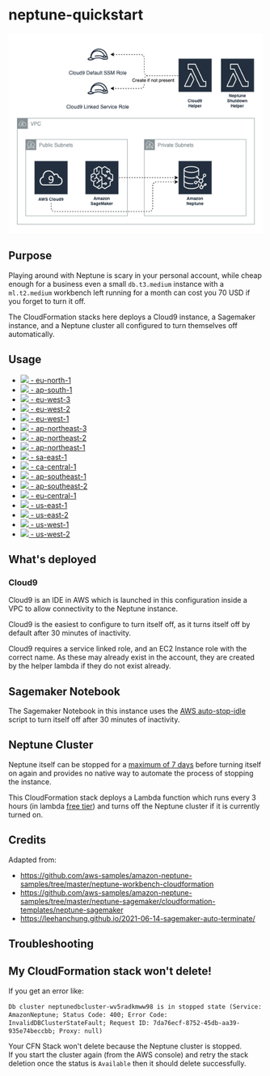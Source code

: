 # neptune-quickstart
![Architecture Diagram](neptune-quickstart.drawio.png)

## Purpose

Playing around with Neptune is scary in your personal account, while cheap enough for a business even a small `db.t3.medium` instance with a `ml.t2.medium` workbench left running for a month can cost you 70 USD if you forget to turn it off.

The CloudFormation stacks here deploys a Cloud9 instance, a Sagemaker instance, and a Neptune cluster all configured to turn themselves off automatically.

## Usage


- [<img src="https://s3.amazonaws.com/cloudformation-examples/cloudformation-launch-stack.png" height="13"/> - eu-north-1](https://console.aws.amazon.com/cloudformation/home?region=eu-north-1#/stacks/new?stackName=neptune-quickstart&templateURL=https://s3.eu-west-1.amazonaws.com/cloudwanderer.io/cloudformation/neptune-quickstart.yaml)
- [<img src="https://s3.amazonaws.com/cloudformation-examples/cloudformation-launch-stack.png" height="13"/> - ap-south-1](https://console.aws.amazon.com/cloudformation/home?region=ap-south-1#/stacks/new?stackName=neptune-quickstart&templateURL=https://s3.eu-west-1.amazonaws.com/cloudwanderer.io/cloudformation/neptune-quickstart.yaml)
- [<img src="https://s3.amazonaws.com/cloudformation-examples/cloudformation-launch-stack.png" height="13"/> - eu-west-3](https://console.aws.amazon.com/cloudformation/home?region=eu-west-3#/stacks/new?stackName=neptune-quickstart&templateURL=https://s3.eu-west-1.amazonaws.com/cloudwanderer.io/cloudformation/neptune-quickstart.yaml)
- [<img src="https://s3.amazonaws.com/cloudformation-examples/cloudformation-launch-stack.png" height="13"/> - eu-west-2](https://console.aws.amazon.com/cloudformation/home?region=eu-west-2#/stacks/new?stackName=neptune-quickstart&templateURL=https://s3.eu-west-1.amazonaws.com/cloudwanderer.io/cloudformation/neptune-quickstart.yaml)
- [<img src="https://s3.amazonaws.com/cloudformation-examples/cloudformation-launch-stack.png" height="13"/> - eu-west-1](https://console.aws.amazon.com/cloudformation/home?region=eu-west-1#/stacks/new?stackName=neptune-quickstart&templateURL=https://s3.eu-west-1.amazonaws.com/cloudwanderer.io/cloudformation/neptune-quickstart.yaml)
- [<img src="https://s3.amazonaws.com/cloudformation-examples/cloudformation-launch-stack.png" height="13"/> - ap-northeast-3](https://console.aws.amazon.com/cloudformation/home?region=ap-northeast-3#/stacks/new?stackName=neptune-quickstart&templateURL=https://s3.eu-west-1.amazonaws.com/cloudwanderer.io/cloudformation/neptune-quickstart.yaml)
- [<img src="https://s3.amazonaws.com/cloudformation-examples/cloudformation-launch-stack.png" height="13"/> - ap-northeast-2](https://console.aws.amazon.com/cloudformation/home?region=ap-northeast-2#/stacks/new?stackName=neptune-quickstart&templateURL=https://s3.eu-west-1.amazonaws.com/cloudwanderer.io/cloudformation/neptune-quickstart.yaml)
- [<img src="https://s3.amazonaws.com/cloudformation-examples/cloudformation-launch-stack.png" height="13"/> - ap-northeast-1](https://console.aws.amazon.com/cloudformation/home?region=ap-northeast-1#/stacks/new?stackName=neptune-quickstart&templateURL=https://s3.eu-west-1.amazonaws.com/cloudwanderer.io/cloudformation/neptune-quickstart.yaml)
- [<img src="https://s3.amazonaws.com/cloudformation-examples/cloudformation-launch-stack.png" height="13"/> - sa-east-1](https://console.aws.amazon.com/cloudformation/home?region=sa-east-1#/stacks/new?stackName=neptune-quickstart&templateURL=https://s3.eu-west-1.amazonaws.com/cloudwanderer.io/cloudformation/neptune-quickstart.yaml)
- [<img src="https://s3.amazonaws.com/cloudformation-examples/cloudformation-launch-stack.png" height="13"/> - ca-central-1](https://console.aws.amazon.com/cloudformation/home?region=ca-central-1#/stacks/new?stackName=neptune-quickstart&templateURL=https://s3.eu-west-1.amazonaws.com/cloudwanderer.io/cloudformation/neptune-quickstart.yaml)
- [<img src="https://s3.amazonaws.com/cloudformation-examples/cloudformation-launch-stack.png" height="13"/> - ap-southeast-1](https://console.aws.amazon.com/cloudformation/home?region=ap-southeast-1#/stacks/new?stackName=neptune-quickstart&templateURL=https://s3.eu-west-1.amazonaws.com/cloudwanderer.io/cloudformation/neptune-quickstart.yaml)
- [<img src="https://s3.amazonaws.com/cloudformation-examples/cloudformation-launch-stack.png" height="13"/> - ap-southeast-2](https://console.aws.amazon.com/cloudformation/home?region=ap-southeast-2#/stacks/new?stackName=neptune-quickstart&templateURL=https://s3.eu-west-1.amazonaws.com/cloudwanderer.io/cloudformation/neptune-quickstart.yaml)
- [<img src="https://s3.amazonaws.com/cloudformation-examples/cloudformation-launch-stack.png" height="13"/> - eu-central-1](https://console.aws.amazon.com/cloudformation/home?region=eu-central-1#/stacks/new?stackName=neptune-quickstart&templateURL=https://s3.eu-west-1.amazonaws.com/cloudwanderer.io/cloudformation/neptune-quickstart.yaml)
- [<img src="https://s3.amazonaws.com/cloudformation-examples/cloudformation-launch-stack.png" height="13"/> - us-east-1](https://console.aws.amazon.com/cloudformation/home?region=us-east-1#/stacks/new?stackName=neptune-quickstart&templateURL=https://s3.eu-west-1.amazonaws.com/cloudwanderer.io/cloudformation/neptune-quickstart.yaml)
- [<img src="https://s3.amazonaws.com/cloudformation-examples/cloudformation-launch-stack.png" height="13"/> - us-east-2](https://console.aws.amazon.com/cloudformation/home?region=us-east-2#/stacks/new?stackName=neptune-quickstart&templateURL=https://s3.eu-west-1.amazonaws.com/cloudwanderer.io/cloudformation/neptune-quickstart.yaml)
- [<img src="https://s3.amazonaws.com/cloudformation-examples/cloudformation-launch-stack.png" height="13"/> - us-west-1](https://console.aws.amazon.com/cloudformation/home?region=us-west-1#/stacks/new?stackName=neptune-quickstart&templateURL=https://s3.eu-west-1.amazonaws.com/cloudwanderer.io/cloudformation/neptune-quickstart.yaml)
- [<img src="https://s3.amazonaws.com/cloudformation-examples/cloudformation-launch-stack.png" height="13"/> - us-west-2](https://console.aws.amazon.com/cloudformation/home?region=us-west-2#/stacks/new?stackName=neptune-quickstart&templateURL=https://s3.eu-west-1.amazonaws.com/cloudwanderer.io/cloudformation/neptune-quickstart.yaml)

## What's deployed

### Cloud9

Cloud9 is an IDE in AWS which is launched in this configuration inside a VPC to allow connectivity to the Neptune instance. 

Cloud9 is the easiest to configure to turn itself off, as it turns itself off by default after 30 minutes of inactivity.

Cloud9 requires a service linked role, and an EC2 Instance role with the correct name.
As these may already exist in the account, they are created by the helper lambda if they do not exist already.

## Sagemaker Notebook

The Sagemaker Notebook in this instance uses the [AWS auto-stop-idle](https://github.com/aws-samples/amazon-sagemaker-notebook-instance-lifecycle-config-samples/tree/master/scripts/auto-stop-idle) script to turn itself off after 30 minutes of inactivity.

## Neptune Cluster

Neptune itself can be stopped for a [maximum of 7 days](https://docs.aws.amazon.com/neptune/latest/userguide/manage-console-stop-start.html) before turning itself on again and provides no native way to automate the process of stopping the instance.

This CloudFormation stack deploys a Lambda function which runs every 3 hours (in lambda [free tier](https://aws.amazon.com/lambda/pricing/)) and turns off the Neptune cluster if it is currently turned on.
## Credits
Adapted from:

- https://github.com/aws-samples/amazon-neptune-samples/tree/master/neptune-workbench-cloudformation
- https://github.com/aws-samples/amazon-neptune-samples/tree/master/neptune-sagemaker/cloudformation-templates/neptune-sagemaker
- https://leehanchung.github.io/2021-06-14-sagemaker-auto-terminate/


## Troubleshooting

## My CloudFormation stack won't delete!

If you get an error like:

```
Db cluster neptunedbcluster-wv5radkmww98 is in stopped state (Service: AmazonNeptune; Status Code: 400; Error Code: InvalidDBClusterStateFault; Request ID: 7da76ecf-8752-45db-aa39-935e74beccbb; Proxy: null)
```

Your CFN Stack won't delete because the Neptune cluster is stopped.  
If you start the cluster again (from the AWS console) and retry the stack deletion once
the status is `Available` then it should delete successfully.
